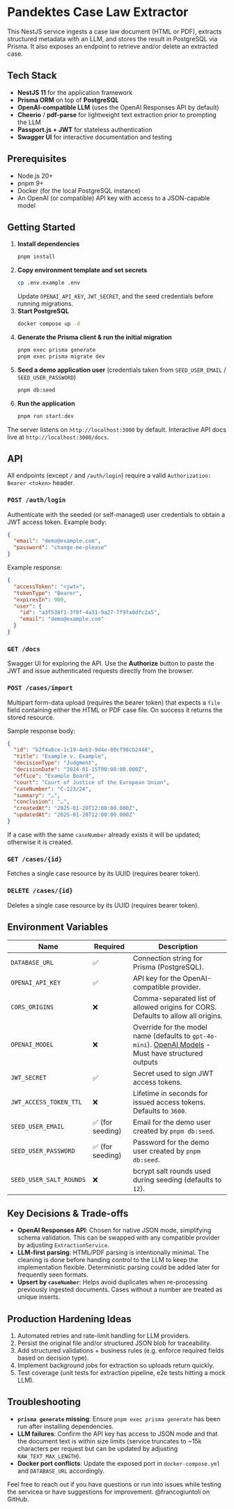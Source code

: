 # Pandektes Case Law Extractor

This NestJS service ingests a case law document (HTML or PDF), extracts structured metadata with an LLM, and stores the result in PostgreSQL via Prisma. It also exposes an endpoint to retrieve and/or delete an extracted case.

## Tech Stack

- **NestJS 11** for the application framework
- **Prisma ORM** on top of **PostgreSQL**
- **OpenAI-compatible LLM** (uses the OpenAI Responses API by default)
- **Cheerio** / **pdf-parse** for lightweight text extraction prior to prompting the LLM
- **Passport.js + JWT** for stateless authentication
- **Swagger UI** for interactive documentation and testing

## Prerequisites

- Node.js 20+
- pnpm 9+
- Docker (for the local PostgreSQL instance)
- An OpenAI (or compatible) API key with access to a JSON-capable model

## Getting Started

1. **Install dependencies**
   ```bash
   pnpm install
   ```
2. **Copy environment template and set secrets**
   ```bash
   cp .env.example .env
   ```
   Update `OPENAI_API_KEY`, `JWT_SECRET`, and the seed credentials before running migrations.
3. **Start PostgreSQL**
   ```bash
   docker compose up -d
   ```
4. **Generate the Prisma client & run the initial migration**
   ```bash
   pnpm exec prisma generate
   pnpm exec prisma migrate dev
   ```
5. **Seed a demo application user** (credentials taken from `SEED_USER_EMAIL` / `SEED_USER_PASSWORD`)
   ```bash
   pnpm db:seed
   ```
6. **Run the application**
   ```bash
   pnpm run start:dev
   ```

The server listens on `http://localhost:3000` by default. Interactive API docs live at `http://localhost:3000/docs`.

## API

All endpoints (except `/` and `/auth/login`) require a valid `Authorization: Bearer <token>` header.

### `POST /auth/login`
Authenticate with the seeded (or self-managed) user credentials to obtain a JWT access token. Example body:

```json
{
  "email": "demo@example.com",
  "password": "change-me-please"
}
```

Example response:

```json
{
  "accessToken": "<jwt>",
  "tokenType": "Bearer",
  "expiresIn": 900,
  "user": {
    "id": "a3f538f1-3f0f-4a31-9a27-7f9fa0dfc2a5",
    "email": "demo@example.com"
  }
}
```

### `GET /docs`
Swagger UI for exploring the API. Use the **Authorize** button to paste the JWT and issue authenticated requests directly from the browser.

### `POST /cases/import`
Multipart form-data upload (requires the bearer token) that expects a `file` field containing either the HTML or PDF case file. On success it returns the stored resource.

Sample response body:
```json
{
  "id": "b2f4a6ce-1c19-4eb3-9d4e-80cf98cb2448",
  "title": "Example v. Example",
  "decisionType": "Judgment",
  "decisionDate": "2024-01-15T00:00:00.000Z",
  "office": "Example Board",
  "court": "Court of Justice of the European Union",
  "caseNumber": "C-123/24",
  "summary": "…",
  "conclusion": "…",
  "createdAt": "2025-01-20T12:00:00.000Z",
  "updatedAt": "2025-01-20T12:00:00.000Z"
}
```

If a case with the same `caseNumber` already exists it will be updated; otherwise it is created.

### `GET /cases/{id}`
Fetches a single case resource by its UUID (requires bearer token).

### `DELETE /cases/{id}`
Deletes a single case resource by its UUID (requires bearer token).

## Environment Variables

| Name | Required | Description |
| --- | --- | --- |
| `DATABASE_URL` | ✅ | Connection string for Prisma (PostgreSQL). |
| `OPENAI_API_KEY` | ✅ | API key for the OpenAI-compatible provider. |
| `CORS_ORIGINS` | ❌ | Comma-separated list of allowed origins for CORS. Defaults to allow all origins. |
| `OPENAI_MODEL` | ❌ | Override for the model name (defaults to `gpt-4o-mini`). [OpenAI Models](https://platform.openai.com/docs/models) - Must have structured outputs |
| `JWT_SECRET` | ✅ | Secret used to sign JWT access tokens. |
| `JWT_ACCESS_TOKEN_TTL` | ❌ | Lifetime in seconds for issued access tokens. Defaults to `3600`. |
| `SEED_USER_EMAIL` | ✅ (for seeding) | Email for the demo user created by `pnpm db:seed`. |
| `SEED_USER_PASSWORD` | ✅ (for seeding) | Password for the demo user created by `pnpm db:seed`. |
| `SEED_USER_SALT_ROUNDS` | ❌ | bcrypt salt rounds used during seeding (defaults to `12`). |

## Key Decisions & Trade-offs

- **OpenAI Responses API**: Chosen for native JSON mode, simplifying schema validation. This can be swapped with any compatible provider by adjusting `ExtractionService`.
- **LLM-first parsing**: HTML/PDF parsing is intentionally minimal. The cleaning is done before handing control to the LLM to keep the implementation flexible. Deterministic parsing could be added later for frequently seen formats.
- **Upsert by `caseNumber`**: Helps avoid duplicates when re-processing previously ingested documents. Cases without a number are treated as unique inserts.

## Production Hardening Ideas

1. Automated retries and rate-limit handling for LLM providers.
2. Persist the original file and/or structured JSON blob for traceability.
3. Add structured validations + business rules (e.g. enforce required fields based on decision type).
4. Implement background jobs for extraction so uploads return quickly.
5. Test coverage (unit tests for extraction pipeline, e2e tests hitting a mock LLM).

## Troubleshooting

- **`prisma generate` missing**: Ensure `pnpm exec prisma generate` has been run after installing dependencies.
- **LLM failures**: Confirm the API key has access to JSON mode and that the document text is within size limits (service truncates to ~15k characters per request but can be updated by adjusting `RAW_TEXT_MAX_LENGTH`).
- **Docker port conflicts**: Update the exposed port in `docker-compose.yml` and `DATABASE_URL` accordingly.

Feel free to reach out if you have questions or run into issues while testing the servicea or have suggestions for improvement. @francogiuntoli on GitHub.
